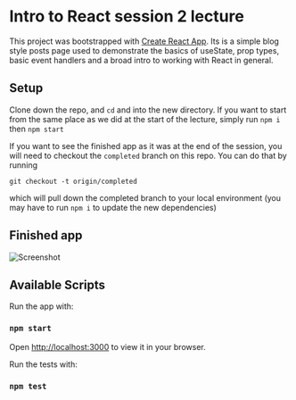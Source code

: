 # Intro to React session 2 lecture

This project was bootstrapped with [Create React App](https://github.com/facebook/create-react-app). Its is a simple blog style posts page used to demonstrate the basics of useState, prop types, basic event handlers and a broad intro to working with React in general.

## Setup
Clone down the repo, and `cd` and into the new directory. If you want to start from the same place as we did at the start of the lecture, simply run `npm i` then `npm start`

If you want to see the finished app as it was at the end of the session, you will need to checkout the `completed` branch on this repo. You can do that by running
```
git checkout -t origin/completed
```
which will pull down the completed branch to your local environment (you may have to run `npm i` to update the new dependencies)

## Finished app
![Screenshot](./public/screenshot-react-intro-2.png)

## Available Scripts

Run the app with:

### `npm start`

Open [http://localhost:3000](http://localhost:3000) to view it in your browser.

Run the tests with:
### `npm test`

